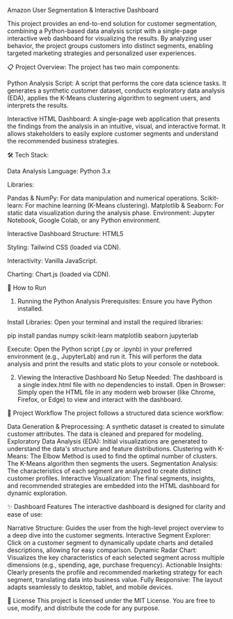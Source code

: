 Amazon User Segmentation & Interactive Dashboard

This project provides an end-to-end solution for customer segmentation, combining a Python-based data analysis script with a single-page interactive web dashboard for visualizing the results. By analyzing user behavior, the project groups customers into distinct segments, enabling targeted marketing strategies and personalized user experiences.

📋 Project Overview:
The project has two main components:

Python Analysis Script: A script that performs the core data science tasks. It generates a synthetic customer dataset, conducts exploratory data analysis (EDA), applies the K-Means clustering algorithm to segment users, and interprets the results.

Interactive HTML Dashboard: A single-page web application that presents the findings from the analysis in an intuitive, visual, and interactive format. It allows stakeholders to easily explore customer segments and understand the recommended business strategies.

🛠️ Tech Stack:

Data Analysis
Language: Python 3.x

Libraries:

Pandas & NumPy: For data manipulation and numerical operations.
Scikit-learn: For machine learning (K-Means clustering).
Matplotlib & Seaborn: For static data visualization during the analysis phase.
Environment: Jupyter Notebook, Google Colab, or any Python environment.

Interactive Dashboard
Structure: HTML5

Styling: Tailwind CSS (loaded via CDN).

Interactivity: Vanilla JavaScript.

Charting: Chart.js (loaded via CDN).

🚀 How to Run
1. Running the Python Analysis
Prerequisites: Ensure you have Python installed.

Install Libraries: Open your terminal and install the required libraries:

pip install pandas numpy scikit-learn matplotlib seaborn jupyterlab

Execute: Open the Python script (.py or .ipynb) in your preferred environment (e.g., JupyterLab) and run it. This will perform the data analysis and print the results and static plots to your console or notebook.

2. Viewing the Interactive Dashboard
No Setup Needed: The dashboard is a single index.html file with no dependencies to install.
Open in Browser: Simply open the HTML file in any modern web browser (like Chrome, Firefox, or Edge) to view and interact with the dashboard.

📂 Project Workflow
The project follows a structured data science workflow:

Data Generation & Preprocessing: A synthetic dataset is created to simulate customer attributes. The data is cleaned and prepared for modeling.
Exploratory Data Analysis (EDA): Initial visualizations are generated to understand the data's structure and feature distributions.
Clustering with K-Means: The Elbow Method is used to find the optimal number of clusters. The K-Means algorithm then segments the users.
Segmentation Analysis: The characteristics of each segment are analyzed to create distinct customer profiles.
Interactive Visualization: The final segments, insights, and recommended strategies are embedded into the HTML dashboard for dynamic exploration.

✨ Dashboard Features
The interactive dashboard is designed for clarity and ease of use:

Narrative Structure: Guides the user from the high-level project overview to a deep dive into the customer segments.
Interactive Segment Explorer: Click on a customer segment to dynamically update charts and detailed descriptions, allowing for easy comparison.
Dynamic Radar Chart: Visualizes the key characteristics of each selected segment across multiple dimensions (e.g., spending, age, purchase frequency).
Actionable Insights: Clearly presents the profile and recommended marketing strategy for each segment, translating data into business value.
Fully Responsive: The layout adapts seamlessly to desktop, tablet, and mobile devices.

📄 License
This project is licensed under the MIT License. You are free to use, modify, and distribute the code for any purpose.
